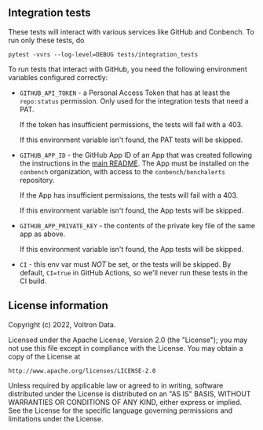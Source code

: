 Integration tests
-----------------

These tests will interact with various services like GitHub and Conbench. To run only
these tests, do

    pytest -vvrs --log-level=DEBUG tests/integration_tests

To run tests that interact with GitHub, you need the following environment variables
configured correctly:

- `GITHUB_API_TOKEN` - a Personal Access Token that has at least the `repo:status`
    permission. Only used for the integration tests that need a PAT.

    If the token has insufficient permissions, the tests will fail with a 403.

    If this environment variable isn't found, the PAT tests will be skipped.
- `GITHUB_APP_ID` - the GitHub App ID of an App that was created following the
    instructions in the
    [main README](../../README.md#creating-a-github-app-to-work-with-benchalerts).
    The App must be installed on the `conbench` organization, with access to the
    `conbench/benchalerts` repository.

    If the App has insufficient permissions, the tests will fail with a 403.

    If this environment variable isn't found, the App tests will be skipped.
- `GITHUB_APP_PRIVATE_KEY` - the contents of the private key file of the same app as
    above.

    If this environment variable isn't found, the App tests will be skipped.
- `CI` - this env var must *NOT* be set, or the tests will be skipped. By default,
    `CI=true` in GitHub Actions, so we'll never run these tests in the CI build.

License information
-------------------

Copyright (c) 2022, Voltron Data.

Licensed under the Apache License, Version 2.0 (the "License");
you may not use this file except in compliance with the License.
You may obtain a copy of the License at

    http://www.apache.org/licenses/LICENSE-2.0

Unless required by applicable law or agreed to in writing, software
distributed under the License is distributed on an "AS IS" BASIS,
WITHOUT WARRANTIES OR CONDITIONS OF ANY KIND, either express or implied.
See the License for the specific language governing permissions and
limitations under the License.
